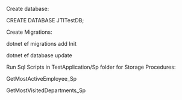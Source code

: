 Create database:

CREATE DATABASE JTITestDB;

Create Migrations:

dotnet ef migrations add Init

dotnet ef database update

Run Sql Scripts in TestApplication/Sp folder for Storage Procedures:

GetMostActiveEmployee_Sp

GetMostVisitedDepartments_Sp



